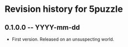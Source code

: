 # Revision history for 5puzzle

## 0.1.0.0  -- YYYY-mm-dd

* First version. Released on an unsuspecting world.
